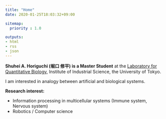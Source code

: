 ```yaml
---
title: "Home"
date: 2020-01-25T18:03:32+09:00

sitemap:
  priority : 1.0

outputs:
- html
- rss
- json
---
```


**Shuhei A. Horiguchi (堀口 修平) is a Master Student** at the [Laboratory for Quantitative Biology](https://research.crmind.net/index.html), Institute of Industrial Science, the University of Tokyo.

I am interested in analogy between artificial and biological systems.


**Research interest:**

 * Information processing in multicellular systems (Immune system, Nervous system)
 * Robotics / Computer science
